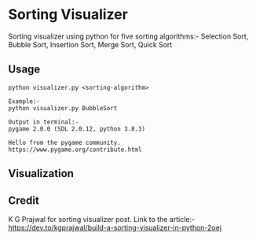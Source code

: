 # Sorting Visualizer

Sorting visualizer using python for five sorting algorithms:- Selection Sort, Bubble Sort, Insertion Sort, Merge Sort, Quick Sort

## Usage

```
python visualizer.py <sorting-algorithm>

Example:-
python visualizer.py BubbleSort  

Output in terminal:-
pygame 2.0.0 (SDL 2.0.12, python 3.8.3)

Hello from the pygame community. https://www.pygame.org/contribute.html
```

## Visualization


## Credit

K G Prajwal for sorting visualizer post. Link to the article:- https://dev.to/kgprajwal/build-a-sorting-visualizer-in-python-2oej
